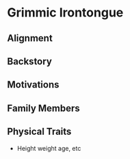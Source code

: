 # Grimmic Irontongue

## Alignment

## Backstory

## Motivations

## Family Members

## Physical Traits

* Height weight age, etc

